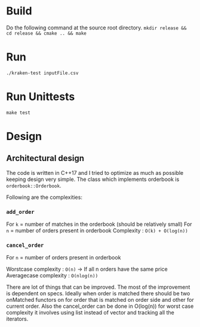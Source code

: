 # Build
Do the following command at the source root directory.
`mkdir release && cd release && cmake .. && make`

# Run
`./kraken-test inputFile.csv`

# Run Unittests
`make test`

# Design
## Architectural design
The code is written in C++17 and I tried to optimize as much as possible keeping design very simple. The class which implements orderbook is `orderbook::Orderbook`.

Following are the complexities:
### `add_order`
For `k` = number of matches in the orderbook (should be relatively small)
For `n` = number of orders present in orderbook
Complexity : `O(k) + O(log(n))`

### `cancel_order`
For `n` = number of orders present in orderbook

Worstcase complexity : `O(n)` -> If all n orders have the same price
Averagecase complexity : `O(nlog(n))`

There are lot of things that can be improved. The most of the improvement is dependent on specs. Ideally when order is matched there should be two onMatched functors on for order that is matched on order side and other for current order.
Also the cancel_order can be done in O(log(n)) for worst case complexity it involves using list instead of vector and tracking all the iterators.